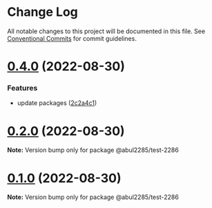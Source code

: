 # Change Log

All notable changes to this project will be documented in this file.
See [Conventional Commits](https://conventionalcommits.org) for commit guidelines.

# [0.4.0](https://github.com/abul2285/hello-lerna/compare/v0.2.0...v0.4.0) (2022-08-30)


### Features

* update packages ([2c2a4c1](https://github.com/abul2285/hello-lerna/commit/2c2a4c1cd8a8addeb17ab957798efed5a097d2e5))





# [0.2.0](https://github.com/abul2285/hello-lerna/compare/v0.1.0...v0.2.0) (2022-08-30)

**Note:** Version bump only for package @abul2285/test-2286





# [0.1.0](https://github.com/abul2285/hello-lerna/compare/v0.0.7...v0.1.0) (2022-08-30)

**Note:** Version bump only for package @abul2285/test-2286
